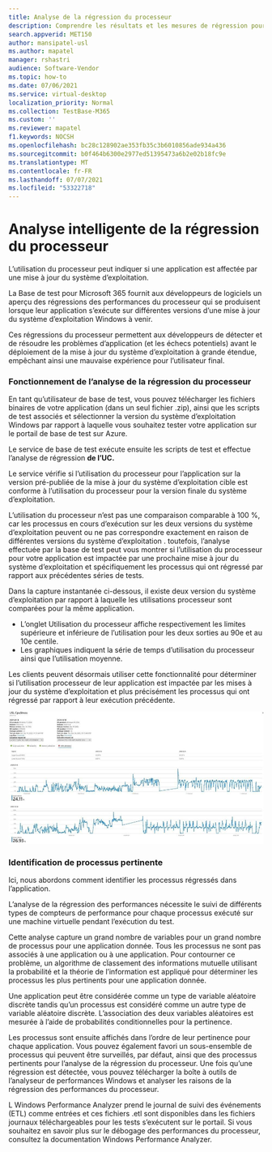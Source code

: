 ```yaml
---
title: Analyse de la régression du processeur
description: Comprendre les résultats et les mesures de régression pour la consommation du processeur
search.appverid: MET150
author: mansipatel-usl
ms.author: mapatel
manager: rshastri
audience: Software-Vendor
ms.topic: how-to
ms.date: 07/06/2021
ms.service: virtual-desktop
localization_priority: Normal
ms.collection: TestBase-M365
ms.custom: ''
ms.reviewer: mapatel
f1.keywords: NOCSH
ms.openlocfilehash: bc28c128902ae353fb35c3b6010856ade934a436
ms.sourcegitcommit: b0f464b6300e2977ed51395473a6b2e02b18fc9e
ms.translationtype: MT
ms.contentlocale: fr-FR
ms.lasthandoff: 07/07/2021
ms.locfileid: "53322718"
---
```

# <a name="intelligent-cpu-regression-analysis"></a>Analyse intelligente de la régression du processeur

L’utilisation du processeur peut indiquer si une application est affectée par une mise à jour du système d’exploitation. 

La Base de test pour Microsoft 365 fournit aux développeurs de logiciels un aperçu des régressions des performances du processeur qui se produisent lorsque leur application s’exécute sur différentes versions d’une mise à jour du système d’exploitation Windows à venir. 

Ces régressions du processeur permettent aux développeurs de détecter et de résoudre les problèmes d’application (et les échecs potentiels) avant le déploiement de la mise à jour du système d’exploitation à grande étendue, empêchant ainsi une mauvaise expérience pour l’utilisateur final.


### <a name="how-cpu-regression-analysis-works"></a>Fonctionnement de l’analyse de la régression du processeur ###

En tant qu’utilisateur de base de test, vous pouvez télécharger les fichiers binaires de votre application (dans un seul fichier .zip), ainsi que les scripts de test associés et sélectionner la version du système d’exploitation Windows par rapport à laquelle vous souhaitez tester votre application sur le portail de base de test sur Azure. 

Le service de base de test exécute ensuite les scripts de test et effectue l’analyse de régression **de l’UC.** 

Le service vérifie si l’utilisation du processeur pour l’application sur la version pré-publiée de la mise à jour du système d’exploitation cible est conforme à l’utilisation du processeur pour la version finale du système d’exploitation. 

L’utilisation du processeur n’est pas une comparaison comparable à 100 %, car les processus en cours d’exécution sur les deux versions du système d’exploitation peuvent ou ne pas correspondre exactement en raison de différentes versions du système d’exploitation . toutefois, l’analyse effectuée par la base de test peut vous montrer si l’utilisation du processeur pour votre application est impactée par une prochaine mise à jour du système d’exploitation et spécifiquement les processus qui ont régressé par rapport aux précédentes séries de tests.

Dans la capture instantanée ci-dessous, il existe deux version du système d’exploitation par rapport à laquelle les utilisations processeur sont comparées pour la même application. 
-   L’onglet Utilisation du processeur affiche respectivement les limites supérieure et inférieure de l’utilisation pour les deux sorties au 90e et au 10e centile. 
-   Les graphiques indiquent la série de temps d’utilisation du processeur ainsi que l’utilisation moyenne. 

Les clients peuvent désormais utiliser cette fonctionnalité pour déterminer si l’utilisation processeur de leur application est impactée par les mises à jour du système d’exploitation et plus précisément les processus qui ont régressé par rapport à leur exécution précédente.


![Analyse de la régression du processeur](Media/cpu-regression-analysis.jpg)

### <a name="relevant-process-identification"></a>Identification de processus pertinente ###

Ici, nous abordons comment identifier les processus régressés dans l’application. 

L’analyse de la régression des performances nécessite le suivi de différents types de compteurs de performance pour chaque processus exécuté sur une machine virtuelle pendant l’exécution du test. 

Cette analyse capture un grand nombre de variables pour un grand nombre de processus pour une application donnée. Tous les processus ne sont pas associés à une application ou à une application. Pour contourner ce problème, un algorithme de classement des informations mutuelle utilisant la probabilité et la théorie de l’information est appliqué pour déterminer les processus les plus pertinents pour une application donnée. 

Une application peut être considérée comme un type de variable aléatoire discrète tandis qu’un processus est considéré comme un autre type de variable aléatoire discrète. L’association des deux variables aléatoires est mesurée à l’aide de probabilités conditionnelles pour la pertinence. 

Les processus sont ensuite affichés dans l’ordre de leur pertinence pour chaque application. Vous pouvez également favori un sous-ensemble de processus qui peuvent être surveillés, par défaut, ainsi que des processus pertinents pour l’analyse de la régression du processeur. Une fois qu’une régression est détectée, vous pouvez télécharger la boîte à outils de l’analyseur de performances Windows et analyser les raisons de la régression des performances du processeur. 

L Windows Performance Analyzer prend le journal de suivi des événements (ETL) comme entrées et ces fichiers .etl sont disponibles dans les fichiers journaux téléchargeables pour les tests s’exécutent sur le portail. Si vous souhaitez en savoir plus sur le débogage des performances du processeur, consultez la documentation Windows Performance Analyzer.

